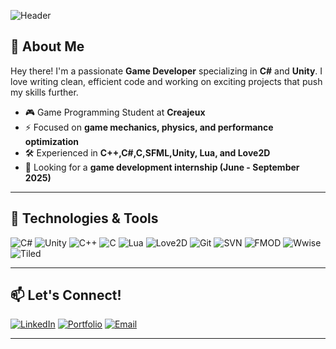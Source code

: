 ![Header](https://capsule-render.vercel.app/api?type=waving&height=200&color=gradient&text=Leonnel%20Hammel%20|%20Game%20Developer&fontSize=45)

## 👋 About Me

Hey there! I'm a passionate **Game Developer** specializing in **C#** and **Unity**. I love writing clean, efficient code and working on exciting projects that push my skills further.

- 🎮 Game Programming Student at **Creajeux**
- ⚡ Focused on **game mechanics, physics, and performance optimization**
- 🛠️ Experienced in **C++,C#,C,SFML,Unity, Lua, and Love2D**
- 🚀 Looking for a **game development internship (June - September 2025)**

---

## 🔧 Technologies & Tools

![C#](https://img.shields.io/badge/-C%23-239120?style=for-the-badge&logo=csharp&logoColor=white)
![Unity](https://img.shields.io/badge/-Unity-100000?style=for-the-badge&logo=unity&logoColor=white)
![C++](https://img.shields.io/badge/-C++-00599C?style=for-the-badge&logo=cplusplus&logoColor=white)
![C](https://img.shields.io/badge/-C-A8B9CC?style=for-the-badge&logo=c&logoColor=white)
![Lua](https://img.shields.io/badge/-Lua-2C2D72?style=for-the-badge&logo=lua&logoColor=white)
![Love2D](https://img.shields.io/badge/-Love2D-FF69B4?style=for-the-badge&logo=love&logoColor=white)
![Git](https://img.shields.io/badge/-Git-F05032?style=for-the-badge&logo=git&logoColor=white)
![SVN](https://img.shields.io/badge/-SVN-809CC9?style=for-the-badge&logo=subversion&logoColor=white)
![FMOD](https://img.shields.io/badge/-FMOD-000000?style=for-the-badge&logo=fmod&logoColor=white)
![Wwise](https://img.shields.io/badge/-Wwise-002F6C?style=for-the-badge&logo=wwise&logoColor=white)
![Tiled](https://img.shields.io/badge/-Tiled-FFD700?style=for-the-badge&logo=tiled&logoColor=black)

---

## 📫 Let's Connect!

[![LinkedIn](https://img.shields.io/badge/-LinkedIn-0A66C2?style=for-the-badge&logo=linkedin&logoColor=white)](https://www.linkedin.com/in/leohaml/)
[![Portfolio](https://img.shields.io/badge/-Portfolio-ff5722?style=for-the-badge&logo=web&logoColor=white)](https://www.lhammel.com)
[![Email](https://img.shields.io/badge/-Email-D14836?style=for-the-badge&logo=gmail&logoColor=white)](mailto:leonnelhml@gmail.com)

---
